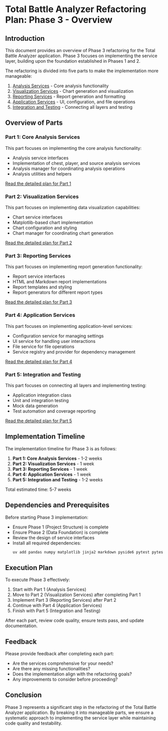 # Total Battle Analyzer Refactoring Plan: Phase 3 - Overview

## Introduction

This document provides an overview of Phase 3 refactoring for the Total Battle Analyzer application. Phase 3 focuses on implementing the service layer, building upon the foundation established in Phases 1 and 2.

The refactoring is divided into five parts to make the implementation more manageable:

1. [Analysis Services](phase3-part1-analysis-services.md) - Core analysis functionality
2. [Visualization Services](phase3-part2-visualization-services.md) - Chart generation and visualization
3. [Reporting Services](phase3-part3-reporting-services.md) - Report generation and formatting
4. [Application Services](phase3-part4-application-services.md) - UI, configuration, and file operations
5. [Integration and Testing](phase3-part5-integration-testing.md) - Connecting all layers and testing

## Overview of Parts

### Part 1: Core Analysis Services

This part focuses on implementing the core analysis functionality:

- Analysis service interfaces
- Implementation of chest, player, and source analysis services
- Analysis manager for coordinating analysis operations
- Analysis utilities and helpers

[Read the detailed plan for Part 1](phase3-part1-analysis-services.md)

### Part 2: Visualization Services

This part focuses on implementing data visualization capabilities:

- Chart service interfaces
- Matplotlib-based chart implementation
- Chart configuration and styling
- Chart manager for coordinating chart generation

[Read the detailed plan for Part 2](phase3-part2-visualization-services.md)

### Part 3: Reporting Services

This part focuses on implementing report generation functionality:

- Report service interfaces
- HTML and Markdown report implementations
- Report templates and styling
- Report generators for different report types

[Read the detailed plan for Part 3](phase3-part3-reporting-services.md)

### Part 4: Application Services

This part focuses on implementing application-level services:

- Configuration service for managing settings
- UI service for handling user interactions
- File service for file operations
- Service registry and provider for dependency management

[Read the detailed plan for Part 4](phase3-part4-application-services.md)

### Part 5: Integration and Testing

This part focuses on connecting all layers and implementing testing:

- Application integration class
- Unit and integration testing
- Mock data generation
- Test automation and coverage reporting

[Read the detailed plan for Part 5](phase3-part5-integration-testing.md)

## Implementation Timeline

The implementation timeline for Phase 3 is as follows:

1. **Part 1: Core Analysis Services** - 1-2 weeks
2. **Part 2: Visualization Services** - 1 week
3. **Part 3: Reporting Services** - 1 week
4. **Part 4: Application Services** - 1 week
5. **Part 5: Integration and Testing** - 1-2 weeks

Total estimated time: 5-7 weeks

## Dependencies and Prerequisites

Before starting Phase 3 implementation:

- Ensure Phase 1 (Project Structure) is complete
- Ensure Phase 2 (Data Foundation) is complete
- Review the design of service interfaces
- Install all required dependencies:
  ```bash
  uv add pandas numpy matplotlib jinja2 markdown pyside6 pytest pytest-mock pytest-cov
  ```

## Execution Plan

To execute Phase 3 effectively:

1. Start with Part 1 (Analysis Services)
2. Move to Part 2 (Visualization Services) after completing Part 1
3. Implement Part 3 (Reporting Services) after Part 2
4. Continue with Part 4 (Application Services)
5. Finish with Part 5 (Integration and Testing)

After each part, review code quality, ensure tests pass, and update documentation.

## Feedback

Please provide feedback after completing each part:

- Are the services comprehensive for your needs?
- Are there any missing functionalities?
- Does the implementation align with the refactoring goals?
- Any improvements to consider before proceeding?

## Conclusion

Phase 3 represents a significant step in the refactoring of the Total Battle Analyzer application. By breaking it into manageable parts, we ensure a systematic approach to implementing the service layer while maintaining code quality and testability. 